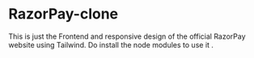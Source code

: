 # RazorPay-clone
This is just the Frontend and responsive design of the official RazorPay website using Tailwind.
Do install the node modules to use it .
